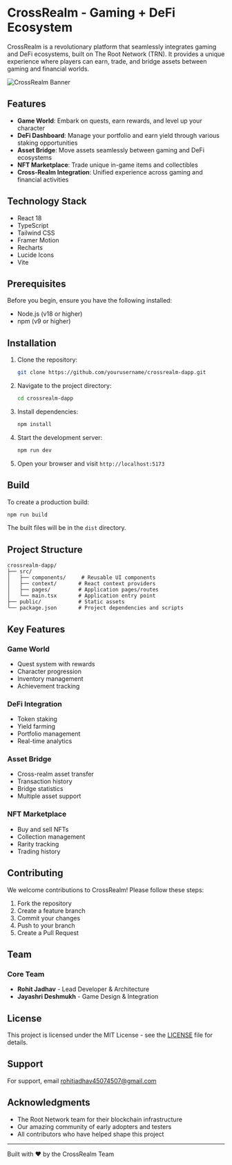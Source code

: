 # CrossRealm - Gaming + DeFi Ecosystem

CrossRealm is a revolutionary platform that seamlessly integrates gaming and DeFi ecosystems, built on The Root Network (TRN). It provides a unique experience where players can earn, trade, and bridge assets between gaming and financial worlds.

![CrossRealm Banner](https://images.pexels.com/photos/956981/milky-way-starry-sky-night-sky-star-956981.jpeg?auto=compress&cs=tinysrgb&w=1260&h=750&dpr=2)

## Features

- **Game World**: Embark on quests, earn rewards, and level up your character
- **DeFi Dashboard**: Manage your portfolio and earn yield through various staking opportunities
- **Asset Bridge**: Move assets seamlessly between gaming and DeFi ecosystems
- **NFT Marketplace**: Trade unique in-game items and collectibles
- **Cross-Realm Integration**: Unified experience across gaming and financial activities

## Technology Stack

- React 18
- TypeScript
- Tailwind CSS
- Framer Motion
- Recharts
- Lucide Icons
- Vite

## Prerequisites

Before you begin, ensure you have the following installed:
- Node.js (v18 or higher)
- npm (v9 or higher)

## Installation

1. Clone the repository:
   ```bash
   git clone https://github.com/yourusername/crossrealm-dapp.git
   ```

2. Navigate to the project directory:
   ```bash
   cd crossrealm-dapp
   ```

3. Install dependencies:
   ```bash
   npm install
   ```

4. Start the development server:
   ```bash
   npm run dev
   ```

5. Open your browser and visit `http://localhost:5173`

## Build

To create a production build:

```bash
npm run build
```

The built files will be in the `dist` directory.

## Project Structure

```
crossrealm-dapp/
├── src/
│   ├── components/     # Reusable UI components
│   ├── context/       # React context providers
│   ├── pages/         # Application pages/routes
│   └── main.tsx       # Application entry point
├── public/            # Static assets
└── package.json       # Project dependencies and scripts
```

## Key Features

### Game World
- Quest system with rewards
- Character progression
- Inventory management
- Achievement tracking

### DeFi Integration
- Token staking
- Yield farming
- Portfolio management
- Real-time analytics

### Asset Bridge
- Cross-realm asset transfer
- Transaction history
- Bridge statistics
- Multiple asset support

### NFT Marketplace
- Buy and sell NFTs
- Collection management
- Rarity tracking
- Trading history

## Contributing

We welcome contributions to CrossRealm! Please follow these steps:

1. Fork the repository
2. Create a feature branch
3. Commit your changes
4. Push to your branch
5. Create a Pull Request

## Team

### Core Team
- **Rohit Jadhav** - Lead Developer & Architecture
- **Jayashri Deshmukh** - Game Design & Integration

## License

This project is licensed under the MIT License - see the [LICENSE](LICENSE) file for details.

## Support

For support, email rohitjadhav45074507@gmail.com

## Acknowledgments

- The Root Network team for their blockchain infrastructure
- Our amazing community of early adopters and testers
- All contributors who have helped shape this project

---

Built with ❤️ by the CrossRealm Team